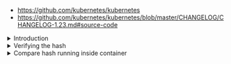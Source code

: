 - https://github.com/kubernetes/kubernetes
- https://github.com/kubernetes/kubernetes/blob/master/CHANGELOG/CHANGELOG-1.23.md#source-code



<details>
<summary>Introduction</summary>
<br>

  ![image](https://user-images.githubusercontent.com/75510135/156907456-20a42918-b87d-4bdc-bf97-29dd909d74b5.png)

  ![image](https://user-images.githubusercontent.com/75510135/156908974-a09d482f-cf9d-437e-abd1-70912eeb1382.png)

</details>

<details>
<summary>Verifying the hash</summary>
<br>

  ![image](https://user-images.githubusercontent.com/75510135/156909189-06cf558d-ad50-46d7-9f35-bd0a3ed629c6.png)
  
  -0 download the binary
 >  wget https://dl.k8s.io/v1.23.4/kubernetes-server-linux-amd64.tar.gz
  
 > sha512sum kubernetes-server-linux-amd64.tar.gz > compare
 > vi compare 
 
  - take the sha from github n paste it in compare file
  
  >  cat compare | uniq
  
  <img width="846" alt="image" src="https://user-images.githubusercontent.com/75510135/156909264-9b9e9146-ddf4-4fbb-b2b7-8b5ff3911daa.png">

  
  
  
</details>

<details>
<summary>Compare hash running inside container</summary>
<br>
  
  ```
      tar xzf kubernetes-server-linux-amd64.tar.gz 
    ls
    ls kubernetes/server/bin
    kubernetes/server/bin/kube-apiserver --version
    k -n kube-system get pod | grep api
    k -n kube-system get pod kube-apiserver-cks-master -oyaml | grep image
    sha512sum kubernetes/server/bin/kube-apiserver
    crictl ps | grep api
    ps aux | grep kube-api-server
    ls /proc/7339/root/
    find /proc/7339/root/ | grep kube-api
    sha512sum /proc/7339/root/usr/local/bin/kube-apiserver
  
  ```
</details>
